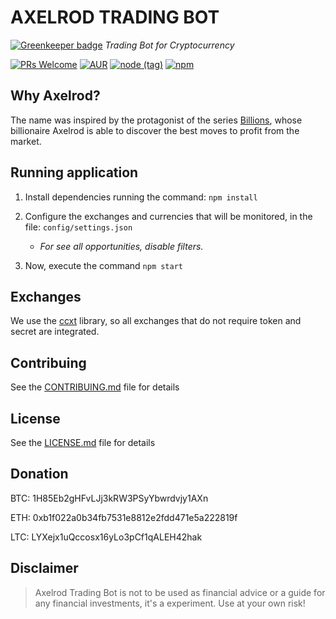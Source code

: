 # AXELROD TRADING BOT

[![Greenkeeper badge](https://badges.greenkeeper.io/bielversallini/axelrod-tradingbot.svg)](https://greenkeeper.io/)
*Trading Bot for Cryptocurrency*

[![PRs Welcome](https://img.shields.io/badge/PRs-welcome-brightgreen.svg?style=flat-square)](http://makeapullrequest.com)
[![AUR](https://img.shields.io/aur/license/yaourt.svg)]() 
[![node (tag)](https://img.shields.io/node/v/passport/latest.svg)]()
[![npm](https://img.shields.io/npm/v/npm.svg?style=plastic)]()


## Why Axelrod?
The name was inspired by the protagonist of the series [Billions](http://www.imdb.com/title/tt4270492/), whose billionaire Axelrod is able to discover the best moves to profit from the market.

## Running application

1) Install dependencies running the command: `npm install`

2) Configure the exchanges and currencies that will be monitored, in the file: `config/settings.json` 

    * *For see all opportunities, disable filters.*

3) Now, execute the command `npm start`

## Exchanges

We use the [ccxt](https://github.com/ccxt/ccxt/wiki/Manual#exchanges) library, so all exchanges that do not require token and secret are integrated.

## Contribuing
See the [CONTRIBUING.md](https://github.com/bielversallini/axelrod-tradingbot/blob/master/CONTRIBUTING.md) file for details

## License
See the [LICENSE.md](https://github.com/bielversallini/axelrod-tradingbot/blob/master/LICENSE.md) file for details

## Donation
BTC: 1H85Eb2gHFvLJj3kRW3PSyYbwrdvjy1AXn

ETH: 0xb1f022a0b34fb7531e8812e2fdd471e5a222819f

LTC: LYXejx1uQccosx16yLo3pCf1qALEH42hak

## Disclaimer
> Axelrod Trading Bot is not to be used as financial advice or a guide for any financial investments, it's a experiment. Use at your own risk!

